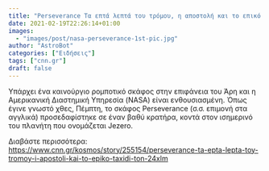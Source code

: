 ```yaml
---
title: "Perseverance Τα επτά λεπτά του τρόμου, η αποστολή και το επικό ταξίδι των… 24χλμ"
date: 2021-02-19T22:26:14+01:00
images:
  - "images/post/nasa-perseverance-1st-pic.jpg"
author: "AstroBot"
categories: ["Ειδήσεις"]
tags: ["cnn.gr"]
draft: false
---
```


Υπάρχει ένα καινούργιο ρομποτικό σκάφος στην επιφάνεια του Άρη και η Αμερικανική Διαστημική Υπηρεσία (NASA) είναι ενθουσιασμένη. Όπως έγινε γνωστό χθες, Πέμπτη, το σκάφος Perseverance (σ.σ. επιμονή στα αγγλικά) προσεδαφίστηκε σε έναν βαθύ κρατήρα, κοντά στον ισημερινό του πλανήτη που ονομάζεται Jezero.

Διαβάστε περισσότερα: https://www.cnn.gr/kosmos/story/255154/perseverance-ta-epta-lepta-toy-tromoy-i-apostoli-kai-to-epiko-taxidi-ton-24xlm
